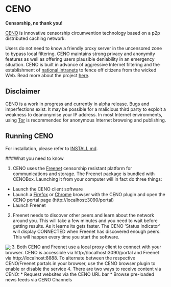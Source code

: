 # CENO

**Censorship, no thank you!**

[CENO](https://censorship.no) is innovative censorship circumvention technology
based on a p2p distributed caching network.

Users do not need to know a friendly proxy server in the uncensored zone to bypass local filtering. CENO maintains strong privacy and anonymity features as well as offering users plausible deniability in an emergency situation. CENO is built in advance of aggressive Internet filtering and the establishment of [national intranets](http://en.wikipedia.org/wiki/National_intranet) to fence off citizens from the wicked Web. Read more about the project [here](https://github.com/equalitie/ceno/wiki).

## Disclaimer
CENO is a work in progress and currently in alpha release. Bugs and imperfections exist. It may be possible for a malicious third party to exploit a weakness to deanonymise your IP address. In most Internet environments, using [Tor](https://www.torproject.org) is recommended for anonymous Internet browsing and publishing.

## Running CENO
For installation, please refer to [INSTALL.md](https://github.com/equalitie/ceno/blob/next/INSTALL.md).

###What you need to know
1. CENO uses the [Freenet](https://freenetproject.org) censorship resistant platform for communications and storage. The Freenet package is bundled with CENOBox. Launching it from your computer will in fact do three things:
 * Launch the CENO client software
 * Launch a [Firefox](https://github.com/equalitie/ceno/tree/next/ceno-firefox) or [Chrome](https://github.com/equalitie/ceno/tree/next/ceno-chrome) browser with the CENO plugin and open the CENO portal page (http://localhost:3090/portal)
 * Launch Freenet
2. Freenet needs to discover other peers and learn about the network around you. This will take a few minutes and you need to wait before getting results. As it learns its gets faster. The CENO 'Status Indicator' will display CONNECTED when Freenet has discovered enough peers. This will happen every time you start the software.
<img src="https://raw.githubusercontent.com/equalitie/ceno/next/wiki/images/Selection_064.png" align="center">
3. Both CENO and Freenet use a local proxy client to connect with your browser. CENO is accessible via http://localhost:3090/portal and Freenet via http://localhost:8888. To alternate between the respective CENO/Freenet portals in your browser, use the CENO browser plugin to enable or disable the service
4. There are two ways to receive content via CENO:
 * Request websites via the CENO URL bar
 * Browse pre-loaded news feeds via CENO Channels

###
